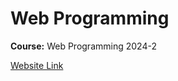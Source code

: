 # Web Programming
**Course:** Web Programming 2024-2   
   
[Website Link](https://webprogram13.netlify.app/)
